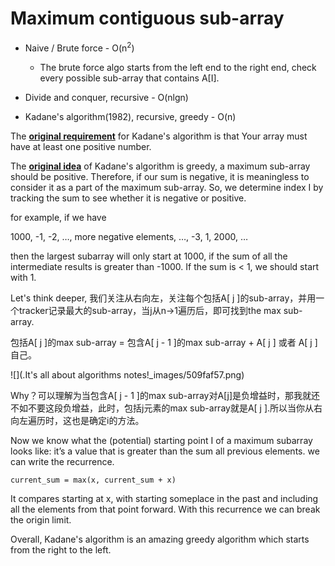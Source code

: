 # Maximum contiguous sub-array
* Naive / Brute force - O(n<sup>2</sup>)
    *  The brute force algo starts from the left end to the right end, check every possible sub-array that contains A[I].
    
* Divide and conquer, recursive - O(nlgn)

* Kadane's algorithm(1982), recursive, greedy - O(n)


The <u>**original requirement**</u> for Kadane's algorithm is that Your array must have at least one positive number.

The <u>**original idea**</u> of Kadane's algorithm is greedy, a maximum sub-array should be positive. Therefore, if our sum is negative, it is meaningless to consider it as a part of the maximum sub-array. So, we determine index I by tracking the sum to see whether it is negative or positive.

for example, if we have

1000, -1, -2, …, more negative elements, …, -3, 1, 2000, …

then the largest subarray will only start at 1000, if the sum of all the intermediate results is greater than -1000. 
If the sum is < 1, we should start with 1.

Let's think deeper, 我们关注从右向左，关注每个包括A[ j ]的sub-array，并用一个tracker记录最大的sub-array，当j从n->1遍历后，即可找到the max sub-array.

包括A[ j ]的max sub-array = 包含A[ j - 1 ]的max sub-array + A[ j ] 或者 A[ j ]自己。

![](.It's all about algorithms notes!_images/509faf57.png)

Why？可以理解为当包含A[ j - 1 ]的max sub-array对A[j]是负增益时，那我就还不如不要这段负增益，此时，包括j元素的max sub-array就是A[ j ].所以当你从右向左遍历时，这也是确定i的方法。

Now we know what the (potential) starting point I of a maximum subarray looks like: it’s a value that is greater than the sum all previous elements. we can write the recurrence.

```current_sum = max(x, current_sum + x) ```
        
It compares starting at x, with starting someplace in the past and including all the elements from that point forward. With this recurrence we can break the origin limit.

Overall, Kadane's algorithm is an amazing greedy algorithm which starts from the right to the left.